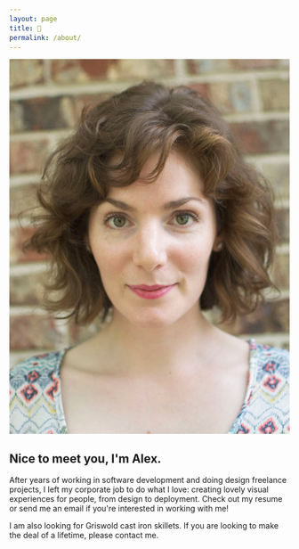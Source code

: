 ```yaml
---
layout: page
title: 🦇
permalink: /about/
---
```



<div class="row">
	<div class="p-4 col-md-4">
		<img src="/assets/me_photo.jpg">
	</div>
</div>

## Nice to meet you, I'm Alex.

After years of working in software development and doing design freelance projects, I left my corporate job to do what I love: creating lovely visual experiences for people, from design to deployment. Check out my resume or send me an email if you're interested in working with me!

I am also looking for Griswold cast iron skillets. If you are looking to make the deal of a lifetime, please contact me.
